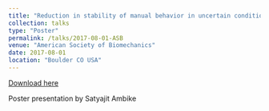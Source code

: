 ```yaml
---
title: "Reduction in stability of manual behavior in uncertain conditions"
collection: talks
type: "Poster"
permalink: /talks/2017-08-01-ASB
venue: "American Society of Biomechanics"
date: 2017-08-01
location: "Boulder CO USA"
---
```


[Download here](www.mtillman14.github.io/files/poster/2017-08-01-ASB.pdf)

Poster presentation by Satyajit Ambike
